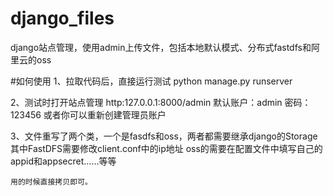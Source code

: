 # django_files
django站点管理，使用admin上传文件，包括本地默认模式、分布式fastdfs和阿里云的oss

#如何使用
  1、拉取代码后，直接运行测试
  python manage.py runserver
  
  2、测试时打开站点管理
  http:127.0.0.1:8000/admin
  默认账户：admin
  密码：123456
  或者你可以重新创建管理员账户
  
  3、文件重写了两个类，一个是fasdfs和oss，两者都需要继承django的Storage
    其中FastDFS需要修改client.conf中的ip地址
    oss的需要在配置文件中填写自己的appid和appsecret……等等
    
    用的时候直接拷贝即可。

